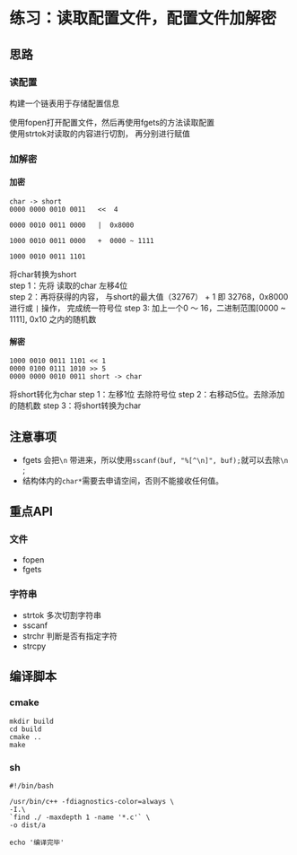 练习：读取配置文件，配置文件加解密
===

## 思路
### 读配置
构建一个链表用于存储配置信息   

使用fopen打开配置文件，然后再使用fgets的方法读取配置  
使用strtok对读取的内容进行切割，  再分别进行赋值

### 加解密
#### 加密
```
char -> short
0000 0000 0010 0011   <<  4

0000 0010 0011 0000   |  0x8000

1000 0010 0011 0000   +  0000 ~ 1111

1000 0010 0011 1101
```
将char转换为short   
step 1：先将 读取的char 左移4位    
step 2：再将获得的内容， 与short的最大值（32767） + 1 即 32768，0x8000 进行或 `|` 操作， 完成统一符号位
step 3: 加上一个0 ～ 16，二进制范围[0000 ~ 1111], 0x10 之内的随机数

#### 解密
```
1000 0010 0011 1101 << 1
0000 0100 0111 1010 >> 5
0000 0000 0010 0011 short -> char
```
将short转化为char
step 1：左移1位 去除符号位
step 2：右移动5位。去除添加的随机数
step 3：将short转换为char

## 注意事项

* fgets 会把`\n` 带进来，所以使用`sscanf(buf, "%[^\n]", buf);`就可以去除`\n
`;
* 结构体内的`char*`需要去申请空间，否则不能接收任何值。

## 重点API
### 文件
* fopen
* fgets

### 字符串
* strtok 多次切割字符串
* sscanf 
* strchr 判断是否有指定字符
* strcpy


## 编译脚本
### cmake
```
mkdir build
cd build
cmake ..
make
```

### sh
```shell
#!/bin/bash

/usr/bin/c++ -fdiagnostics-color=always \
-I.\
`find ./ -maxdepth 1 -name '*.c'` \
-o dist/a

echo '编译完毕'
```